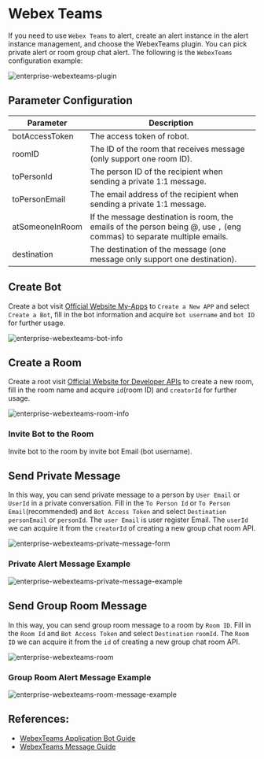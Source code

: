 # Webex Teams

If you need to use `Webex Teams` to alert, create an alert instance in the alert instance management, and choose the WebexTeams plugin. You can pick private alert or room group chat alert.
The following is the `WebexTeams` configuration example:

![enterprise-webexteams-plugin](/img/alert/enterprise-webexteams-plugin.png)

## Parameter Configuration

| **Parameter** | **Description** |
| --- | --- |
| botAccessToken | The access token of robot. |
| roomID | The ID of the room that receives message (only support one room ID). |
| toPersonId | The person ID of the recipient when sending a private 1:1 message. |
| toPersonEmail | The email address of the recipient when sending a private 1:1 message. |
| atSomeoneInRoom | If the message destination is room, the emails of the person being @, use `,` (eng commas) to separate multiple emails. |
| destination |The destination of the message (one message only support one destination). |

## Create Bot

Create a bot visit [Official Website My-Apps](https://developer.webex.com/my-apps) to `Create a New APP` and select `Create a Bot`, fill in the bot information and acquire `bot username` and `bot ID` for further usage.

![enterprise-webexteams-bot-info](/img/alert/enterprise-webexteams-bot.png)

## Create a Room

Create a root visit [Official Website for Developer APIs](https://developer.webex.com/docs/api/v1/rooms/create-a-room) to create a new room, fill in the room name and acquire `id`(room ID) and `creatorId` for further usage.

![enterprise-webexteams-room-info](/img/alert/enterprise-webexteams-room.png)

### Invite Bot to the Room

Invite bot to the room by invite bot Email (bot username).

## Send Private Message

In this way, you can send private message to a person by `User Email` or `UserId` in a private conversation. Fill in the `To Person Id` or `To Person Email`(recommended) and `Bot Access Token` and select `Destination` `personEmail` or `personId`.
The `user Email` is user register Email.
The `userId` we can acquire it from the `creatorId` of creating a new group chat room API.

![enterprise-webexteams-private-message-form](/img/alert/enterprise-webexteams-private-form.png)

### Private Alert Message Example

![enterprise-webexteams-private-message-example](/img/alert/enterprise-webexteams-private-msg.png)

## Send Group Room Message

In this way, you can send group room message to a room by `Room ID`. Fill in the `Room Id` and `Bot Access Token` and select `Destination` `roomId`.
The `Room ID` we can acquire it from the `id` of creating a new group chat room API.

![enterprise-webexteams-room](/img/alert/enterprise-webexteams-group-form.png)

### Group Room Alert Message Example

![enterprise-webexteams-room-message-example](/img/alert/enterprise-webexteams-room-msg.png)

## References:
- [WebexTeams Application Bot Guide](https://developer.webex.com/docs/bots)
- [WebexTeams Message Guide](https://developer.webex.com/docs/api/v1/messages/create-a-message)
